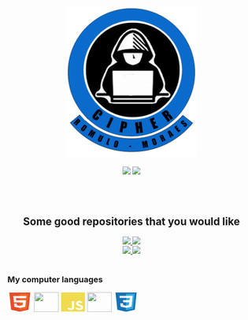 <div align="center">
   <img height="305px" src="./R.gif">
</div>
<br/>
<div align="center">
  <img height="117px" src="https://github-readme-stats.vercel.app/api?username=Romulo-Moraes&theme=tokyonight&show_icons=true">
  <img height="117px" src="https://github-readme-stats.vercel.app/api/top-langs/?username=Romulo-Moraes&theme=tokyonight&layout=compact">
</div>


<br/>
<br/>
<br/>

<h2 align="center">Some good repositories that you would like</h2>
<div align="center">
   <div align="center">
      <a href="https://github.com/Romulo-Moraes/Assembly-Toolkit">
         <img height="95px" src="https://github-readme-stats.vercel.app/api/pin/?username=Romulo-Moraes&repo=Assembly-Toolkit&theme=tokyonight">
      </a>
      <a href="https://github.com/Romulo-Moraes/Battering-ram">
         <img height="95px" src="https://github-readme-stats.vercel.app/api/pin/?username=Romulo-Moraes&repo=R-matrix&theme=tokyonight">
      </a>  
   </div>
   <div>
      <a href="https://github.com/Romulo-Moraes/Portal">
         <img height="95px" src="https://github-readme-stats.vercel.app/api/pin/?username=Romulo-Moraes&repo=R-clock&theme=tokyonight">
      </a>
      <a href="https://github.com/Romulo-Moraes/Holiday">
         <img height="95px" src="https://github-readme-stats.vercel.app/api/pin/?username=Romulo-Moraes&repo=Holiday&theme=tokyonight">
      </a>
   </div>
</div>

#

### My computer languages

<div>
  <img align="center" height="40" width="50" src="https://raw.githubusercontent.com/devicons/devicon/master/icons/html5/html5-original.svg">
   <img align="center" height="40" width="50" src="https://th.bing.com/th/id/OIP.Q8fx3MyWSLm3iphA74htTgHaHa?pid=ImgDet&rs=1">
  <img align="center" height="40" width="50" src="https://raw.githubusercontent.com/devicons/devicon/master/icons/javascript/javascript-plain.svg">
   <img align="center" height="40" width="50" src="https://p7.hiclipart.com/preview/889/976/939/the-c-programming-language-computer-programming-programming.jpg"/>
  <img align="center" height="40" width="50" src="https://raw.githubusercontent.com/devicons/devicon/master/icons/css3/css3-original.svg">
</div>
